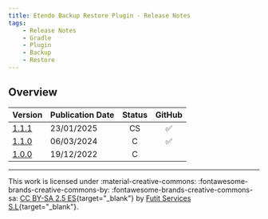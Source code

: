 ```yaml
---
title: Etendo Backup Restore Plugin - Release Notes
tags:
    - Release Notes
    - Gradle
    - Plugin
    - Backup
    - Restore
---
```

## Overview

| Version | Publication Date | Status | GitHub |
| --- | --- | :---: | :---: |
| [1.1.1](https://github.com/etendosoftware/com.etendoerp.etendobackup/releases/tag/1.1.1) | 23/01/2025 | CS | :white_check_mark: |
| [1.1.0](https://github.com/etendosoftware/com.etendoerp.etendobackup/releases/tag/1.1.0) | 06/03/2024 | C  | :white_check_mark: |
| [1.0.0](https://github.com/etendosoftware/com.etendoerp.etendobackup/releases/tag/1.0.0) | 19/12/2022 | C  | |


---
This work is licensed under :material-creative-commons: :fontawesome-brands-creative-commons-by: :fontawesome-brands-creative-commons-sa: [ CC BY-SA 2.5 ES](https://creativecommons.org/licenses/by-sa/2.5/es/){target="_blank"} by [Futit Services S.L](https://etendo.software){target="_blank"}.